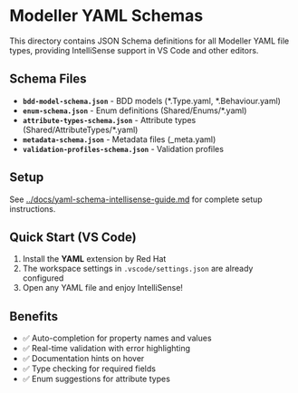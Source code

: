 # Modeller YAML Schemas

This directory contains JSON Schema definitions for all Modeller YAML file types, providing IntelliSense support in VS Code and other editors.

## Schema Files

- **`bdd-model-schema.json`** - BDD models (\*.Type.yaml, \*.Behaviour.yaml)
- **`enum-schema.json`** - Enum definitions (Shared/Enums/\*.yaml)  
- **`attribute-types-schema.json`** - Attribute types (Shared/AttributeTypes/\*.yaml)
- **`metadata-schema.json`** - Metadata files (_meta.yaml)
- **`validation-profiles-schema.json`** - Validation profiles

## Setup

See [../docs/yaml-schema-intellisense-guide.md](../docs/yaml-schema-intellisense-guide.md) for complete setup instructions.

## Quick Start (VS Code)

1. Install the **YAML** extension by Red Hat
2. The workspace settings in `.vscode/settings.json` are already configured
3. Open any YAML file and enjoy IntelliSense!

## Benefits

- ✅ Auto-completion for property names and values
- ✅ Real-time validation with error highlighting  
- ✅ Documentation hints on hover
- ✅ Type checking for required fields
- ✅ Enum suggestions for attribute types
